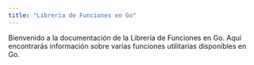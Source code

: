 ```yaml
---
title: "Librería de Funciones en Go"
---
```


Bienvenido a la documentación de la Librería de Funciones en Go. Aquí encontrarás información sobre varias funciones utilitarias disponibles en Go.
